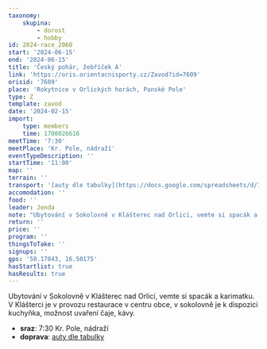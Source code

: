 ```yaml
---
taxonomy:
    skupina:
        - dorost
        - hobby
id: 2024-race_2060
start: '2024-06-15'
end: '2024-06-15'
title: 'Český pohár, žebříček A'
link: 'https://oris.orientacnisporty.cz/Zavod?id=7609'
orisid: '7609'
place: 'Rokytnice v Orlických horách, Panské Pole'
type: Z
template: zavod
date: '2024-02-15'
import:
    type: members
    time: 1708026616
meetTime: '7:30'
meetPlace: 'Kr. Pole, nádraží'
eventTypeDescription: ''
startTime: '11:00'
map: ''
terrain: ''
transport: '[auty dle tabulky](https://docs.google.com/spreadsheets/d/13nAnJUMskLVqCIEIaDftTleUtRbcFuc8Phf_JeQNO-E/edit#gid=262773510)'
accomodation: ''
food: ''
leader: Jenda
note: "Ubytování v Sokolovně v Klášterec nad Orlicí, vemte si spacák a karimatku. \r\nV Klášterci je v provozu restaurace v centru obce, v sokolovně je k dispozici kuchyňka, možnost uvaření čaje, kávy."
return: ''
price: ''
program: ''
thingsToTake: ''
signups: ''
gps: '50.17843, 16.50175'
hasStartlist: true
hasResults: true
---
```


Ubytování v Sokolovně v Klášterec nad Orlicí, vemte si spacák a karimatku. 
V Klášterci je v provozu restaurace v centru obce, v sokolovně je k dispozici kuchyňka, možnost uvaření čaje, kávy.
* **sraz**: 7:30 Kr. Pole, nádraží
* **doprava**: [auty dle tabulky](https://docs.google.com/spreadsheets/d/13nAnJUMskLVqCIEIaDftTleUtRbcFuc8Phf_JeQNO-E/edit#gid=262773510)
